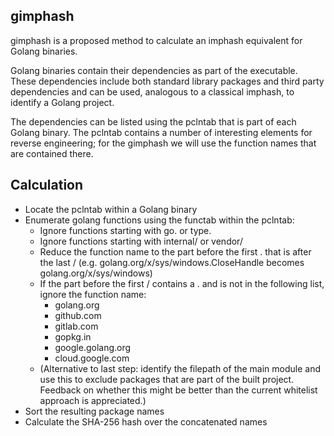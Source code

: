 gimphash
--------

gimphash is a proposed method to calculate an imphash equivalent for Golang binaries.

Golang binaries contain their dependencies as part of the executable. These dependencies include both standard library packages and third party dependencies and can be used, analogous to a classical imphash, to identify a Golang project.

The dependencies can be listed using the pclntab that is part of each Golang binary. The pclntab contains a number of interesting elements for reverse engineering; for the gimphash we will use the function names that are contained there.

Calculation
-----------
- Locate the pclntab within a Golang binary
- Enumerate golang functions using the functab within the pclntab:
  - Ignore functions starting with go. or type.
  - Ignore functions starting with internal/ or vendor/
  - Reduce the function name to the part before the first . that is after the last / (e.g. golang.org/x/sys/windows.CloseHandle becomes golang.org/x/sys/windows)
  - If the part before the first / contains a . and is not in the following list, ignore the function name:
    - golang.org
    - github.com
    - gitlab.com
    - gopkg.in
    - google.golang.org
    - cloud.google.com
  - (Alternative to last step: identify the filepath of the main module and use this to exclude packages that are part of the built project. Feedback on whether this might be better than the current whitelist approach is appreciated.)
- Sort the resulting package names
- Calculate the SHA-256 hash over the concatenated names
